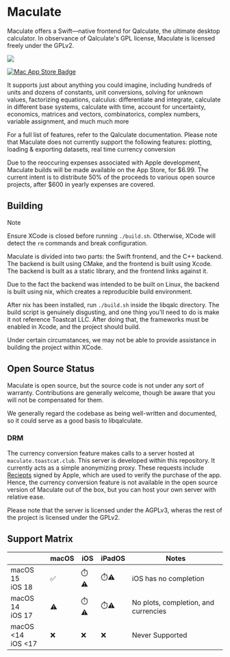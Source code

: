 # Maculate

Maculate offers a Swift—native frontend for Qalculate, the ultimate desktop calculator. In observance of Qalculate's GPL license, Maculate is licensed freely under the GPLv2.

![](https://github.com/user-attachments/assets/e3e6bf65-f430-43dd-b890-8a762ba04e93)

<a href="https://apps.apple.com/us/app/maculate/id6738711535">![Mac App Store Badge](https://github.com/user-attachments/assets/4fd17854-b560-4e9e-803d-a5193e1a9a71)</a>

It supports just about anything you could imagine, including hundreds of units and dozens of constants, unit conversions, solving for unknown values, factorizing equations, calculus: differentiate and integrate, calculate in different base systems, calculate with time, account for uncertainty, economics, matrices and vectors, combinatorics, complex numbers, variable assignment, and much much more

For a full list of features, refer to the Qalculate documentation. Please note that Maculate does not currently support the following features: plotting, loading & exporting datasets, real time currency conversion

Due to the reoccuring expenses associated with Apple development, Maculate builds will be made available on the App Store, for \$6.99. The current intent is to distribute 50\% of the proceeds to various open source projects, after \$600 in yearly expenses are covered.

## Building

> [!NOTE]
> Ensure XCode is closed before running `./build.sh`. Otherwise, XCode will detect the `rm` commands and break configuration.

Maculate is divided into two parts: the Swift frontend, and the C++ backend. The backend is built using CMake, and the frontend is built using Xcode. The backend is built as a static library, and the frontend links against it.

Due to the fact the backend was intended to be built on Linux, the backend is built using nix, which creates a reproducible build environment.

After nix has been installed, run `./build.sh` inside the libqalc directory. The build script is genuinely disgusting, and one thing you'll need to do is make it not reference Toastcat LLC. After doing that, the frameworks must be enabled in Xcode, and the project should build.

Under certain circumstances, we may not be able to provide assistance in building the project within XCode.

## Open Source Status

Maculate is open source, but the source code is not under any sort of warranty. Contributions are generally welcome, though be aware that you will not be compensated for them.

We generally regard the codebase as being well-written and documented, so it could serve as a good basis to libqalculate.

### DRM

The currency conversion feature makes calls to a server hosted at `maculate.toastcat.club`. This server is developed within this repository. It currently acts as a simple anonymizing proxy. These requests include [Reciepts](https://developer.apple.com/documentation/appstorereceipts/validating_receipts_on_the_device) signed by Apple, which are used to verify the purchase of the app. Hence, the currency conversion feature is not available in the open source version of Maculate out of the box, but you can host your own server with relative ease.

Please note that the server is licensed under the AGPLv3, wheras the rest of the project is licensed under the GPLv2.

## Support Matrix

|                         | macOS | iOS  | iPadOS | Notes                                |
| ----------------------- | ----- | ---- | ------ | ------------------------------------ |
| macOS 15 <br/> iOS 18   | ✅    | ⏱️⚠️ | ⏱️⚠️   | iOS has no completion                |
| macOS 14 <br/> iOS 17   | ⚠️    | ⏱️⚠️ | ⏱️⚠️   | No plots, completion, and currencies |
| macOS <14 <br/> iOS <17 | ❌    | ❌   | ❌     | Never Supported                      |
